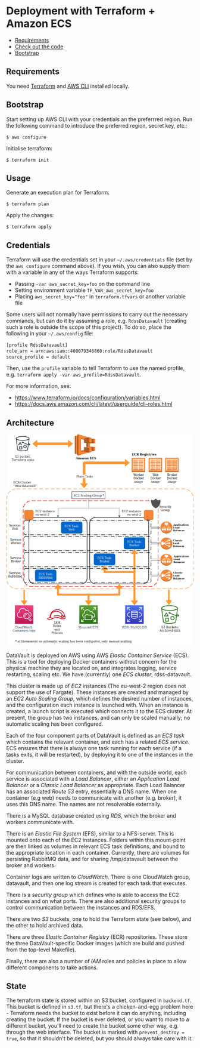 # Deployment with Terraform + Amazon ECS

- [Requirements](#requirements)
- [Check out the code](#check-out-the-code)
- [Bootstrap](#bootstrap)

## Requirements

You need [Terraform](https://www.terraform.io) and [AWS CLI](https://aws.amazon.com/cli/) installed locally.

## Bootstrap

Start setting up AWS CLI with your credentials an the preferrred region. Run the following command to introduce the preferred region, secret key, etc.:

    $ aws configure

Initialise terraform:

    $ terraform init

## Usage

Generate an execution plan for Terraform:

    $ terraform plan

Apply the changes:

    $ terraform apply

## Credentials

Terraform will use the credentials set in your `~/.aws/credentials` file (set by the `aws configure` command above).
If you wish, you can also supply them with a variable in any of the ways Terraform supports:

* Passing `-var aws_secret_key=foo` on the command line
* Setting environment variable `TF_VAR_aws_secret_key=foo`
* Placing `aws_secret_key="foo"` in `terraform.tfvars` or another variable file

Some users will not normally have permissions to carry out the necessary commands, but can do it by assuming a role, e.g. `RdssDatavault` (creating such a role is outside the scope of this project).
To do so, place the following in your `~/.aws/config` file:

    [profile RdssDatavault]
    role_arn = arn:aws:iam::400079346860:role/RdssDatavault
    source_profile = default

Then, use the `profile` variable to tell Terraform to use the named profile, e.g. `terraform apply -var aws_profile=RdssDatavault`.

For more information, see:

* https://www.terraform.io/docs/configuration/variables.html
* https://docs.aws.amazon.com/cli/latest/userguide/cli-roles.html

## Architecture

![AWS Architecture](doc/rdss-datavault.png)

DataVault is deployed on AWS using AWS *Elastic Container Service* (ECS).
This is a tool for deploying Docker containers without concern for the physical machine they are located on, and integrates logging, service restarting, scaling etc.
We have (currently) one *ECS cluster*, rdss-datavault.

This cluster is made up of *EC2* instances (The eu-west-2 region does not support the use of Fargate).
These instances are created and managed by an *EC2 Auto Scaling Group*, which defines the desired number of instances, and the configuration each instance is launched with.
When an instance is created, a launch script is executed which connects it to the ECS cluster.
At present, the group has two instances, and can only be scaled manually; no automatic scaling has been configured.

Each of the four component parts of DataVault is defined as an *ECS task* which contains the relevant container, and each has a related *ECS service*.
ECS ensures that there is always one task running for each service (if a tasks exits, it will be restarted), by deploying it to one of the instances in the cluster.

For communication between containers, and with the outside world, each service is associated with a *Load Balancer*, either an *Application Load Balancer* or a *Classic Load Balancer* as appropriate.
Each Load Balancer has an associated *Route 53* entry, essentially a DNS name.
When one container (e.g web) needs to communicate with another (e.g. broker), it uses this DNS name.
The names are not resolveable externally.

There is a MySQL database created using *RDS*, which the broker and workers communicate with.

There is an *Elastic File System* (EFS), similar to a NFS-server.
This is mounted onto each of the EC2 instances.
Folders within this mount-point are then linked as volumes in relevant ECS task definitions, and bound to the appropriate location in each container.
Currently, there are volumes for persisting RabbitMQ data, and for sharing /tmp/datavault between the broker and workers.

Container logs are written to *CloudWatch*.
There is one CloudWatch group, datavault, and then one log stream is created for each task that executes.

There is a *security group* which defines who is able to access the EC2 instances and on what ports.
There are also additional security groups to control communication between the instances and RDS/EFS.

There are two *S3* buckets, one to hold the Terraform state (see below), and the other to hold archived data.

There are three *Elastic Container Registry* (ECR) repositories.
These store the three DataVault-specific Docker images (which are build and pushed from the top-level Makefile).

Finally, there are also a number of *IAM* roles and policies in place to allow different components to take actions.

## State

The terraform state is stored within an S3 bucket, configured in `backend.tf`.
This bucket is defined in `s3.tf`, but there's a chicken-and-egg problem here - Terraform needs the bucket to exist before it can do anything, including creating the bucket.
If the bucket is ever deleted, or you want to move to a different bucket, you'll need to create the bucket some other way, e.g. through the web interface.
The bucket is marked with `prevent_destroy = true`, so that it shouldn't be deleted, but you should always take care with it.

